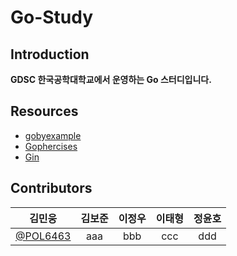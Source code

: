 # Go-Study

## Introduction
<b> GDSC 한국공학대학교에서 운영하는 Go 스터디입니다.</b>


## Resources
- [gobyexample](https://gobyexample.com/)
- [Gophercises](https://gophercises.com/)
- [Gin](https://gin-gonic.com/)

## Contributors

|                    김민웅                     |     김보준     |    이정우    |    이태형    |    정윤호    | 
|:------------------------------------------:|:-----------:|:---------:|:---------:|:---------:|
| [@POL6463](https://github.com/POL6463) |     aaa     |    bbb    |    ccc    |    ddd    |
